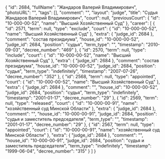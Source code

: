 {
    "id": 2684,
    "fullName": "Жандаров Валерий Владимирович",
    "photoURL": "",
    "tags": [],
    "comment": "",
    "layout": "judge",
    "title": "Судья Жандаров Валерий Владимирович",
    "court": null,
    "previousCourt": {
        "id": "10-000-00-52",
        "name": "Высший Хозяйственный Суд"
    },
    "career": [
        {
            "id": 2571,
            "term": null,
            "type": "exclude",
            "court": {
                "id": "10-000-00-52",
                "name": "Высший Хозяйственный Суд"
            },
            "extra": {
                "judge_id": 2684
            },
            "comment": "состав президиума",
            "house_id": "10-000-00-52",
            "judge_id": 2684,
            "position": "судья",
            "term_type": "",
            "timestamp": "2010-09-03",
            "decree_number": "469"
        },
        {
            "id": 2570,
            "term": null,
            "type": "include",
            "court": {
                "id": "10-000-00-52",
                "name": "Высший Хозяйственный Суд"
            },
            "extra": {
                "judge_id": 2684
            },
            "comment": "состав президиума",
            "house_id": "10-000-00-52",
            "judge_id": 2684,
            "position": "судья",
            "term_type": "indefinitely",
            "timestamp": "2007-07-26",
            "decree_number": "352"
        },
        {
            "id": 2568,
            "term": null,
            "type": "appointed",
            "court": {
                "id": "10-000-00-52",
                "name": "Высший Хозяйственный Суд"
            },
            "extra": {
                "judge_id": 2684
            },
            "comment": "",
            "house_id": "10-000-00-52",
            "judge_id": 2684,
            "position": "судья",
            "term_type": "indefinitely",
            "timestamp": "2001-01-17",
            "decree_number": "29"
        },
        {
            "id": 2569,
            "term": null,
            "type": "released",
            "court": {
                "id": "10-000-00-91",
                "name": "хозяйственный суд Минской Области"
            },
            "extra": {
                "judge_id": 2684
            },
            "comment": "",
            "house_id": "10-000-00-91",
            "judge_id": 2684,
            "position": "судья и заместитель председателя",
            "term_type": "",
            "timestamp": "2001-01-17",
            "decree_number": "29"
        },
        {
            "id": 2567,
            "term": null,
            "type": "appointed",
            "court": {
                "id": "10-000-00-91",
                "name": "хозяйственный суд Минской Области"
            },
            "extra": {
                "judge_id": 2684
            },
            "comment": "",
            "house_id": "10-000-00-91",
            "judge_id": 2684,
            "position": "судья и заместитель председателя",
            "term_type": "indefinitely",
            "timestamp": "1999-06-04",
            "decree_number": "315"
        }
    ]
}